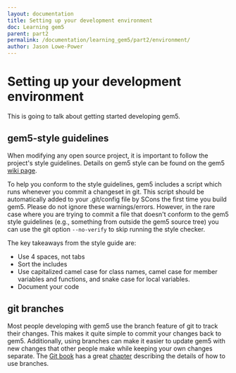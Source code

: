 ```yaml
---
layout: documentation
title: Setting up your development environment
doc: Learning gem5
parent: part2
permalink: /documentation/learning_gem5/part2/environment/
author: Jason Lowe-Power
---
```



Setting up your development environment
=======================================

This is going to talk about getting started developing gem5.

gem5-style guidelines
---------------------

When modifying any open source project, it is important to follow the
project's style guidelines. Details on gem5 style can be found on the
gem5 [wiki page](http://gem5.org/Coding_Style).

To help you conform to the style guidelines, gem5 includes a script
which runs whenever you commit a changeset in git. This script should be
automatically added to your .git/config file by SCons the first time you
build gem5. Please do not ignore these warnings/errors. However, in the
rare case where you are trying to commit a file that doesn't conform to
the gem5 style guidelines (e.g., something from outside the gem5 source
tree) you can use the git option `--no-verify` to skip running the style
checker.

The key takeaways from the style guide are:

-   Use 4 spaces, not tabs
-   Sort the includes
-   Use capitalized camel case for class names, camel case for member
    variables and functions, and snake case for local variables.
-   Document your code

git branches
------------

Most people developing with gem5 use the branch feature of git to track
their changes. This makes it quite simple to commit your changes back to
gem5. Additionally, using branches can make it easier to update gem5
with new changes that other people make while keeping your own changes
separate. The [Git book](https://git-scm.com/book/en/v2) has a great
[chapter](https://git-scm.com/book/en/v2/Git-Branching-Branches-in-a-Nutshell)
describing the details of how to use branches.
